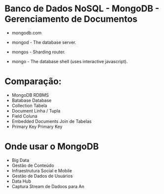 # Banco de Dados NoSQL - MongoDB - Gerenciamento de Documentos

- mongodb.com

- mongod - The database server.
- mongos - Sharding router.
- mongo - The database shell (uses interactive javascript).

# Comparação:
- MongoDB                         RDBMS
- Batabase                        Database
- Collection                      Tabela
- Document                        Linha / Tupla
- Field                           Coluna
- Embedded Documents              Join de Tabelas
- Primary Key                     Primary Key

# Onde usar o MongoDB
- Big Data
- Gestão de Conteúdo
- Infraestrutura Social e Mobile
- Gestão de Dados de Usuários
- Data Hub
- Captura Stream de Dadoos para An
